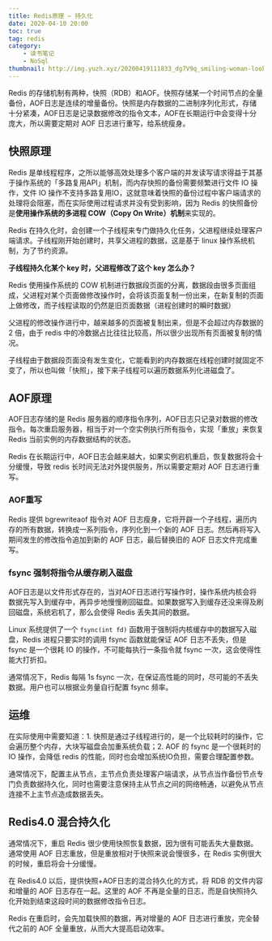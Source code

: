 ```yaml
---
title: Redis原理 — 持久化
date: 2020-04-10 20:00
toc: true
tag: redis
category:
    - 读书笔记
    - NoSql
thumbnail: http://img.yuzh.xyz/20200419111833_dg7V9q_smiling-woman-looking-upright-standing-against-yellow-wall-1536619.jpeg
---
```


Redis 的存储机制有两种，快照（RDB）和AOF。快照存储某一个时间节点的全量备份，AOF日志是连续的增量备份。快照是内存数据的二进制序列化形式，存储十分紧凑，AOF日志是记录数据修改的指令文本，AOF在长期运行中会变得十分庞大，所以需要定期对 AOF 日志进行重写，给系统瘦身。
<!-- more -->
## 快照原理
Redis 是单线程程序，之所以能够高效处理多个客户端的并发读写请求得益于其基于操作系统的「多路复用API」机制，而内存快照的备份需要频繁进行文件 IO 操作，文件 IO 操作不支持多路复用IO，这就意味着快照的备份过程中客户端请求的处理将会阻塞，而在实际使用过程请求并没有受到影响，因为 Redis 的快照备份是**使用操作系统的多进程 COW（Copy On Write）机制**来实现的。

Redis 在持久化时，会创建一个子线程来专门做持久化任务，父进程继续处理客户端请求。子线程刚开始创建时，共享父进程的数据，这是基于 linux 操作系统机制，为了节约资源。

**子线程持久化某个 key 时，父进程修改了这个 key 怎么办？**

Redis 使用操作系统的 COW 机制进行数据段页面的分离，数据段由很多页面组成，父进程对某个页面做修改操作时，会将该页面复制一份出来，在新复制的页面上做修改，而子线程读取的仍然是旧页面数据（进程创建时的瞬时数据）

父进程的修改操作进行中，越来越多的页面被复制出来，但是不会超过内存数据的 2 倍，由于 redis 中的冷数据占比往往比较高，所以很少出现所有页面被复制的情况。

子线程由于数据段页面没有发生变化，它能看到的内存数据在线程创建时就固定不变了，所以也叫做「快照」，接下来子线程可以遍历数据系列化进磁盘了。

## AOF原理
AOF日志存储的是 Redis 服务器的顺序指令序列，AOF日志只记录对数据的修改指令。每次重启服务器，相当于对一个空实例执行所有指令，实现「重放」来恢复 Redis 当前实例的内存数据结构的状态。

Redis 在长期运行中，AOF日志会越来越大，如果实例宕机重启，恢复数据将会十分缓慢，导致 redis 长时间无法对外提供服务，所以需要定期对 AOF 日志进行重写。

### AOF重写
Redis 提供 bgrewriteaof 指令对 AOF 日志瘦身，它将开辟一个子线程，遍历内存的所有数据，转换成一系列指令，序列化到一个新的 AOF 日志。然后再将写入期间发生的修改指令追加到新的 AOF 日志，最后替换旧的 AOF 日志文件完成重写。

### fsync 强制将指令从缓存刷入磁盘
AOF日志是以文件形式存在的，当对AOF日志进行写操作时，操作系统内核会将数据先写入到缓存中，再异步地慢慢刷回磁盘。如果数据写入到缓存还没来得及刷回磁盘，系统宕机了，那么会使得 Redis 丢失其间的数据。

Linux 系统提供了一个 `fsync(int fd)` 函数用于强制将内核缓存中的数据写入磁盘，Redis 进程只要实时的调用 fsync 函数就能保证 AOF 日志不丢失，但是 fsync 是一个很耗 IO 的操作，不可能每执行一条指令就 fsync 一次，这会使得性能大打折扣。

通常情况下，Redis 每隔 1s fsync 一次，在保证高性能的同时，尽可能的不丢失数据。用户也可以根据业务量自行配置 fsync 频率。

## 运维
在实际使用中需要知道：1. 快照是通过子线程进行的，是一个比较耗时的操作，它会遍历整个内存，大块写磁盘会加重系统负载；2. AOF 的 fsync 是一个很耗时的 IO 操作，会降低 redis 的性能，同时也会增加系统IO负担，需要合理配置参数。

通常情况下，配置主从节点，主节点负责处理客户端请求，从节点当作备份节点专门负责数据持久化，同时也需要注意保持主从节点之间的网络畅通，以避免从节点连接不上主节点造成数据丢失。

## Redis4.0 混合持久化
通常情况下，重启 Redis 很少使用快照恢复数据，因为很有可能丢失大量数据。通常使用 AOF 日志重放，但是重放相对于快照来说会慢很多，在 Redis 实例很大的时候，重启将会十分缓慢。

在 Redis4.0 以后，提供快照+AOF日志的混合持久化的方式，将 RDB 的文件内容和增量的 AOF 日志存在一起。这里的 AOF 不再是全量的日志，而是自快照持久化开始到结束这段时间的数据修改指令日志。

Redis 在重启时，会先加载快照的数据，再对增量的 AOF 日志进行重放，完全替代之前的 AOF 全量重放，从而大大提高启动效率。
